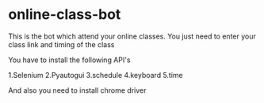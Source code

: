 # online-class-bot
This is the bot which attend your online classes. You just need to enter your class link and timing of the class  

You have to install the following API's 

1.Selenium
2.Pyautogui
3.schedule
4.keyboard
5.time


And also you need to install chrome driver 
